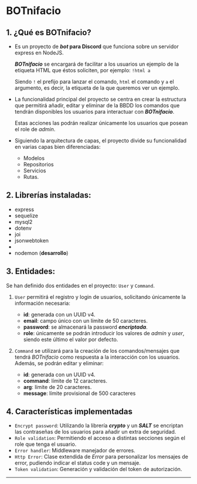 # BOTnifacio

## 1. ¿Qué es BOTnifacio?

- Es un proyecto de **_bot_ para Discord** que funciona sobre un servidor express en NodeJS.

  _**BOTnifacio**_ se encargará de facilitar a los usuarios un ejemplo de la etiqueta HTML que éstos soliciten, por ejemplo:
  `!html a`

  Siendo `!` el prefijo para lanzar el comando, `html` el comando y `a` el argumento, es decir, la etiqueta de la que queremos ver un ejemplo.

- La funcionalidad principal del proyecto se centra en crear la estructura que permitirá añadir, editar y eliminar de la BBDD los comandos que tendrán disponibles los usuarios para interactuar con **_BOTnifacio_**.

  Estas acciones las podrán realizar únicamente los usuarios que posean el role de _admin_.

- Siguiendo la arquitectura de capas, el proyecto divide su funcionalidad en varias capas bien diferenciadas:

  - Modelos
  - Repositorios
  - Servicios
  - Rutas.

## 2. Librerías instaladas:

- express
- sequelize
- mysql2
- dotenv
- joi
- jsonwebtoken
-
- nodemon (**desarrollo**)

## 3. Entidades:

Se han definido dos entidades en el proyecto: `User` y `Command`.

1.  `User` permitirá el registro y login de usuarios, solicitando únicamente la información necesaria:

    - **id**: generada con un UUID v4.
    - **email**: campo único con un límite de 50 caracteres.
    - **password**: se almacenará la password **_encriptada_**.
    - **role**: únicamente se podrán introducir los valores de _admin_ y _user_, siendo este último el valor por defecto.

1.  `Command` se utilizará para la creación de los comandos/mensajes que tendrá _BOTnifacio_ como respuesta a la interacción con los usuarios.
    Además, se podrán editar y eliminar:
    - **id**: generada con un UUID v4.
    - **command**: límite de 12 caracteres.
    - **arg**: límite de 20 caracteres.
    - **message**: límite provisional de 500 caracteres

## 4. Características implementadas

- `Encrypt password`: Utilizando la librería _**crypto**_ y un _**SALT**_ se encriptan las contraseñas de los usuarios para añadir un extra de seguridad.
- `Role validation`: Permitiendo el acceso a distintas secciones según el role que tenga el usuario.
- `Error handler`: Middleware manejador de errores.
- `Http Error`: Clase extendida de _Error_ para personalizar los mensajes de error, pudiendo indicar el status code y un mensaje.
- `Token validation`: Generación y validación del token de autorización.

---
